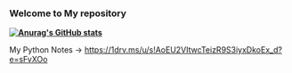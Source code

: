 ### Welcome to My repository 

**[![Anurag's GitHub stats](https://github-readme-stats.vercel.app/api?username=mohitdudi&show_icons=true&theme=gotham)](https://github.com/anuraghazra/github-readme-stats)**

My Python Notes -> https://1drv.ms/u/s!AoEU2VItwcTeizR9S3iyxDkoEx_d?e=sFvXOo
<!--
**mohitdudi/mohitdudi** is a ✨ _special_ ✨ repository because its `README.md` (this file) appears on your GitHub profile.

Here are some ideas to get you started:

- 🔭 I’m currently working on ...
- 🌱 I’m currently learning ...
- 👯 I’m looking to collaborate on ...
- 🤔 I’m looking for help with ...
- 💬 Ask me about ...
- 📫 How to reach me: ...
- 😄 Pronouns: ...
- ⚡ Fun fact: ...
-->
